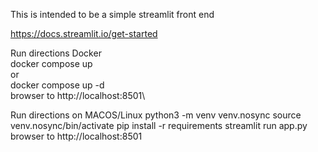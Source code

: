 This is intended to be a simple streamlit front end

https://docs.streamlit.io/get-started

Run directions Docker\
    docker compose up\
    or\
    docker compose up -d\
    browser to http://localhost:8501\

Run directions on MACOS/Linux
    python3 -m venv venv.nosync
    source venv.nosync/bin/activate
    pip install -r requirements
    streamlit run app.py
    browser to http://localhost:8501


